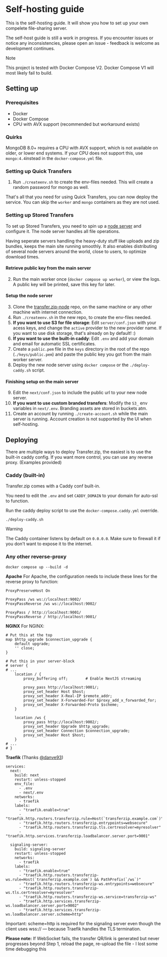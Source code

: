 # Self-hosting guide

This is the self-hosting guide. It will show you how to set up your own compelete file-sharing server.

The self-host guide is still a work in progress. If you encounter issues or notice any inconsistencies, please open an issue - feedback is welcome as development continues.

> [!NOTE]
> This project is tested with Docker Compose V2. Docker Compose V1 will most likely fail to build.

## Setting up

### Prerequisites

- Docker
- Docker Compose
- CPU with AVX support (recommended but workaround exists)

### Quirks

MongoDB 8.0+ requires a CPU with AVX support, which is not available on older, or lower end systems. If your CPU does not support this, use `mongo:4.4`instead in the `docker-compose.yml` file.

### Setting up Quick Transfers

1. Run `./createenv.sh` to create the env-files needed. This will create a random password for mongo as well.

That's all that you need for using Quick Transfers, you can now deploy the service. You can skip the `worker` and `mongo` containers as they are not used.

### Setting up Stored Transfers

To set up Stored Transfers, you need to spin up a [node server](https://github.com/robinkarlberg/transfer.zip-node) and configure it. The node server handles all file operations.

Having seperate servers handling the heavy-duty stuff like uploads and zip bundles, keeps the main site running smoothly. It also enables distributing of several node servers around the world, close to users, to optimize download times.

#### Retrieve public key from the main server
2. Run the main worker once (`docker compose up worker`), or view the logs. A public key will be printed, save this key for later.

#### Setup the node server
3. Clone the [transfer.zip-node](https://github.com/robinkarlberg/transfer.zip-node) repo, on the same machine or any other machine with internet connection. 
4. Run `./createenv.sh` in the new repo, to create the env-files needed.
5. **If you want to use S3 for file storage**: Edit `server/conf.json` with your acess keys, and change the `active` provider to the new provider name. If you want to use disk storage, that's already on by default! :)
6. **If you want to use the built-in caddy**: Edit `.env` and add your domain and email for automatic SSL certificates.
7. Create a `public.pem` file in the `keys` directory in the root of the repo (`./keys/public.pem`) and paste the public key you got from the main worker server. 
8. Deploy the new node server using `docker compose` or the `./deploy-caddy.sh` script.

#### Finishing setup on the main server
9. Edit the `next/conf.json` to include the public url to your new node server.
10. **If you want to use custom branded transfers**: Modify the `S3_` env variables in `next/.env`. Branding assets are stored in buckets atm.
11. Create an account by running `./create-account.sh` while the main server is running. Account creation is not supported by the UI when self-hosting.

## Deploying

There are multiple ways to deploy Transfer.zip, the easiest is to use the built-in caddy config. If you want more control, you can use any reverse proxy. (Examples provided)

### Caddy (built-in)

Transfer.zip comes with a Caddy conf built-in. 

You need to edit the `.env` and set `CADDY_DOMAIN` to your domain for auto-ssl to function.

Run the caddy deploy script to use the `docker-compose.caddy.yml` override.
```
./deploy-caddy.sh
```

> [!WARNING]
> The Caddy container listens by default on `0.0.0.0`. Make sure to firewall it if you don't want to expose it to the internet.


### Any other reverse-proxy

```
docker compose up --build -d
```

**Apache**
For Apache, the configuration needs to include these lines for the reverse proxy to function:
```
ProxyPreserveHost On

ProxyPass /ws ws://localhost:9002/
ProxyPassReverse /ws ws://localhost:9002/

ProxyPass / http://localhost:9001/
ProxyPassReverse / http://localhost:9001/
```

**NGINX**
For NGINX:
```
# Put this at the top
map $http_upgrade $connection_upgrade {
    default upgrade;
    '' close;
}

# Put this in your server-block
# server {
# ...
    location / {
        proxy_buffering off;        # Enable NextJS streaming

        proxy_pass http://localhost:9001/;
        proxy_set_header Host $host;
        proxy_set_header X-Real-IP $remote_addr;
        proxy_set_header X-Forwarded-For $proxy_add_x_forwarded_for;
        proxy_set_header X-Forwarded-Proto $scheme;
    }

    location /ws {
        proxy_pass http://localhost:9002/;
        proxy_set_header Upgrade $http_upgrade;
        proxy_set_header Connection $connection_upgrade;
        proxy_set_header Host $host;
    }
# ...
# }
```

**Traefik** (Thanks [@danve93](https://github.com/danve93))
```
services:
  next:
    build: next
    restart: unless-stopped
    env_file:
      - .env
      - next/.env
    networks:
      - traefik
    labels:
      - "traefik.enable=true"
      - "traefik.http.routers.transferzip.rule=Host(`transferzip.example.com`)"
      - "traefik.http.routers.transferzip.entrypoints=websecure"
      - "traefik.http.routers.transferzip.tls.certresolver=myresolver"
      - "traefik.http.services.transferzip.loadbalancer.server.port=9001"

  signaling-server:
    build: signaling-server
    restart: unless-stopped
    networks:
      - traefik
    labels:
      - "traefik.enable=true"
      - "traefik.http.routers.transferzip-ws.rule=Host(`transferzip.example.com`) && PathPrefix(`/ws`)"
      - "traefik.http.routers.transferzip-ws.entrypoints=websecure"
      - "traefik.http.routers.transferzip-ws.tls.certresolver=myresolver"
      - "traefik.http.routers.transferzip-ws.service=transferzip-ws"
      - "traefik.http.services.transferzip-ws.loadbalancer.server.port=9002"
      - "traefik.http.services.transferzip-ws.loadbalancer.server.scheme=http"
```

Important: scheme=http is required for the signaling server even though the client uses wss:// — because Traefik handles the TLS termination.

**Please note:** If WebSocket fails, the transfer QR/link is generated but never progresses beyond Step 1, reload the page, re-upload the file - I lost some time debugging this